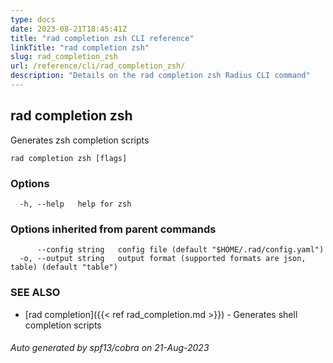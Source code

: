 ```yaml
---
type: docs
date: 2023-08-21T18:45:41Z
title: "rad completion zsh CLI reference"
linkTitle: "rad completion zsh"
slug: rad_completion_zsh
url: /reference/cli/rad_completion_zsh/
description: "Details on the rad completion zsh Radius CLI command"
---
```

## rad completion zsh

Generates zsh completion scripts

```
rad completion zsh [flags]
```

### Options

```
  -h, --help   help for zsh
```

### Options inherited from parent commands

```
      --config string   config file (default "$HOME/.rad/config.yaml")
  -o, --output string   output format (supported formats are json, table) (default "table")
```

### SEE ALSO

* [rad completion]({{< ref rad_completion.md >}})	 - Generates shell completion scripts

###### Auto generated by spf13/cobra on 21-Aug-2023
